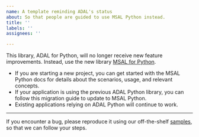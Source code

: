```yaml
---
name: A template reminding ADAL's status
about: So that people are guided to use MSAL Python instead.
title: ''
labels: ''
assignees: ''

---
```


This library, ADAL for Python, will no longer receive new feature improvements. Instead, use the new library [MSAL for Python](https://github.com/AzureAD/microsoft-authentication-library-for-python).

*    If you are starting a new project, you can get started with the MSAL Python docs for details about the scenarios, usage, and relevant concepts.
*    If your application is using the previous ADAL Python library, you can follow this migration guide to update to MSAL Python.
*    Existing applications relying on ADAL Python will continue to work.

---

If you encounter a bug, please reproduce it using our off-the-shelf
[samples](https://github.com/AzureAD/azure-activedirectory-library-for-python/tree/1.2.4/sample), so that we can follow your steps.
